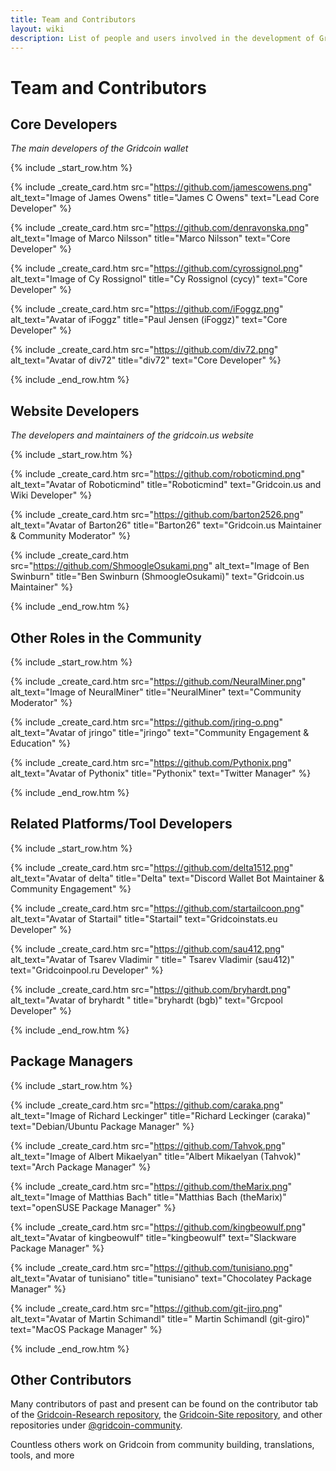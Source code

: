 ```yaml
---
title: Team and Contributors
layout: wiki
description: List of people and users involved in the development of Gridcoin
---
```


# Team and Contributors

## Core Developers 

*The main developers of the Gridcoin wallet*

{% include _start_row.htm %}

{% include _create_card.htm
src="https://github.com/jamescowens.png"
alt_text="Image of James Owens"
title="James C Owens"
text="Lead Core Developer"
%}

{% include _create_card.htm
src="https://github.com/denravonska.png"
alt_text="Image of Marco Nilsson"
title="Marco Nilsson"
text="Core Developer"
%}


{% include _create_card.htm
src="https://github.com/cyrossignol.png"
alt_text="Image of Cy Rossignol"
title="Cy Rossignol (cycy)"
text="Core Developer"
%}


{% include _create_card.htm
src="https://github.com/iFoggz.png"
alt_text="Avatar of iFoggz"
title="Paul Jensen (iFoggz)"
text="Core Developer"
%}

{% include _create_card.htm
src="https://github.com/div72.png"
alt_text="Avatar of div72"
title="div72"
text="Core Developer"
%}


{% include _end_row.htm %}

## Website Developers
*The developers and maintainers of the gridcoin.us website*

{% include _start_row.htm %}

{% include _create_card.htm
src="https://github.com/roboticmind.png"
alt_text="Avatar of Roboticmind"
title="Roboticmind"
text="Gridcoin.us and Wiki Developer"
%}


{% include _create_card.htm
src="https://github.com/barton2526.png"
alt_text="Avatar of Barton26"
title="Barton26"
text="Gridcoin.us Maintainer & Community Moderator"
%}

{% include _create_card.htm
src="https://github.com/ShmoogleOsukami.png"
alt_text="Image of Ben Swinburn"
title="Ben Swinburn (ShmoogleOsukami)"
text="Gridcoin.us Maintainer"
%}

{% include _end_row.htm %}


## Other Roles in the Community
{% include _start_row.htm %}

{% include _create_card.htm
src="https://github.com/NeuralMiner.png"
alt_text="Image of NeuralMiner"
title="NeuralMiner"
text="Community Moderator"
%}


{% include _create_card.htm
src="https://github.com/jring-o.png"
alt_text="Avatar of jringo"
title="jringo"
text="Community Engagement & Education"
%}


{% include _create_card.htm
src="https://github.com/Pythonix.png"
alt_text="Avatar of Pythonix"
title="Pythonix"
text="Twitter Manager"
%}

{% include _end_row.htm %}

## Related Platforms/Tool Developers
{% include _start_row.htm %}


{% include _create_card.htm
src="https://github.com/delta1512.png"
alt_text="Avatar of delta"
title="Delta"
text="Discord Wallet Bot Maintainer & Community Engagement"
%}

{% include _create_card.htm
src="https://github.com/startailcoon.png"
alt_text="Avatar of Startail"
title="Startail"
text="Gridcoinstats.eu Developer"
%}


{% include _create_card.htm
src="https://github.com/sau412.png"
alt_text="Avatar of Tsarev Vladimir "
title=" Tsarev Vladimir (sau412)"
text="Gridcoinpool.ru Developer"
%}

{% include _create_card.htm
src="https://github.com/bryhardt.png"
alt_text="Avatar of bryhardt "
title="bryhardt (bgb)"
text="Grcpool Developer"
%}

{% include _end_row.htm %}


## Package Managers
{% include _start_row.htm %}

{% include _create_card.htm
src="https://github.com/caraka.png"
alt_text="Image of Richard Leckinger"
title="Richard Leckinger (caraka)"
text="Debian/Ubuntu Package Manager"
%}

{% include _create_card.htm
src="https://github.com/Tahvok.png"
alt_text="Image of Albert Mikaelyan"
title="Albert Mikaelyan (Tahvok)"
text="Arch Package Manager"
%}

{% include _create_card.htm
src="https://github.com/theMarix.png"
alt_text="Image of Matthias Bach"
title="Matthias Bach (theMarix)"
text="openSUSE Package Manager"
%}

{% include _create_card.htm
src="https://github.com/kingbeowulf.png"
alt_text="Avatar of kingbeowulf"
title="kingbeowulf"
text="Slackware Package Manager"
%}

{% include _create_card.htm
src="https://github.com/tunisiano.png"
alt_text="Avatar of tunisiano"
title="tunisiano"
text="Chocolatey Package Manager"
%}

{% include _create_card.htm
src="https://github.com/git-jiro.png"
alt_text="Avatar of Martin Schimandl"
title=" Martin Schimandl (git-giro)"
text="MacOS Package Manager"
%}

{% include _end_row.htm %}



## Other Contributors
Many contributors of past and present can be found on the contributor tab of the [Gridcoin-Research repository](https://github.com/gridcoin-community/Gridcoin-Research/graphs/contributors),
the [Gridcoin-Site repository](https://github.com/gridcoin-community/Gridcoin-Site/graphs/contributors), and
other repositories under [@gridcoin-community](https://github.com/gridcoin-community/).

Countless others work on Gridcoin from community building, translations,
tools, and more